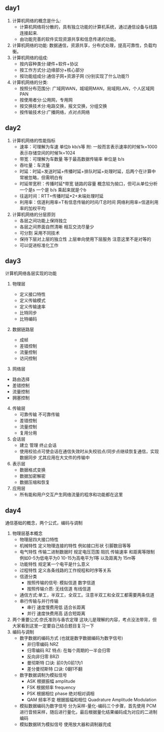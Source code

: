 ## day1

1. 计算机网络的概念是什么:
   - 计算机网络将分散的，具有独立功能的计算机系统，通过通信设备与线路连接起来.
   - 由功能完善的软件实现资源共享和信息传递的功能。
2. 计算机网络的功能: 数据通信，资源共享，分布式处理，提高可靠性，负载均衡。
3. 计算机网络的组成:
   - 按内容种类分:硬件+软件+协议
   - 按工作方式分:边缘部分+核心部分
   - 按功能组成分:通信子网+资源子网 (分别实现了什么功能?)
4. 计算机网络的分类:
   - 按照分布范围分: 广域网WAN，城域网MAN，局域网LAN，个人区域网PAN
   - 按使用者分:公用网，专用网
   - 按交换技术分:电路交换，报文交换，分组交换
   - 按传输技术分:广播网络，点对点网络



## day2

1. 计算机网络的性能指标
   - 速率：可理解为车速 单位b kb/s等 附: 一般而言表示速率的时候1k=1000 表示存储空间的时候1k=1024
   - 带宽：可理解为车数量 等于最高数据传输率 单位是 b/s
   - 吞吐量：车流量
   - 时延：时延=发送时延+传播时延+排队时延+处理时延，后两个在计算中常被忽略，但需明白有
   - 时延带宽积：传播时延*带宽 链路的容量 概念较为拗口，但可从单位分析 一个是s 一个是 b/s 乘起来就是个b
   - 往返时间：RTT=传播时延*2+未端处理时延
   - 利用率：信道利用率=T有信息传输的时间/T总时间 网络利用率=信道利用率的加权平均
2. 计算机网络的分层原则
   - 各层之间功能上保持独立
   - 各层之间界面自然清晰 相互交流尽量少
   - 可分割 采用不同技术
   - 保持下层对上层的独立性 上层单向使用下层服务 注意这里不是对等的
   - 可以促进标准化工作



## day3

计算机网络各层实现的功能

1. 物理层
   - 定义接口特性
   - 定义传输模式
   - 定义传输速率
   - 比特同步
   - 比特编码
2. 数据链路层
   - 成帧
   - 差错控制
   - 流量控制
   - 访问控制

3. 网络层
  - 路由选择
  - 差错控制
  - 流量控制
  - 拥塞控制
4. 传输层
   - 可靠传输 不可靠传输
   - 差错控制
   - 流量控制
   - 复用分用
5. 会话层
   - 建立 管理 终止会话
   - 使用校验点可使会话在通信失效时从失校验点/同步点继续恢复通信，实现数据同步 尤其应用在大文件的传输中
6. 表示层
   - 数据格式变换
   - 数据加密解密
   - 数据压缩和恢复
7. 应用层
   - 所有能和用户交互产生网络流量的程序和功能都在这里



## day4

通信基础的概念，两个公式，编码与调制

1. 物理层基本概念
   -  物理层四大接口特性
     - 机械特性 定义物理连接的特性 例如接口形状 引脚数目等等
     - 电气特性 传输二进制数据时 规定电压范围 阻抗 传输速率 和距离等限制 例如0-5为低电平为0 10-15为高电平为1等 以及距离为 15m等
     - 功能特性 规定某一个电平是什么意义
     -  过程特性 定义各条线路的工作规程和时序等关系
   - 信道分类
     - 按照传输的信号: 模拟信道 数字信道
     - 按照传输介质: 无线信道 有线信道
   - 通信方式:单工，半双工，全双工。注意半双工和全双工都需要两条信道
   - 串行传输与并行传输
     - 串行 速度慢费用低 适合长距离
     - 并行 速度快费用高 适合短距离
2. 两个重要公式:奈氏准则与香农定理 这块儿是理解的内容，考点没法带背，但大家看到这里一定要自己结合题目复习一下
3. 编码与调制
   - 数字数据的编码方式 (也就是数字数据编码为数字信号)
     - 非归零编码 NRZ
     - 归零编码 RZ 特点: 在每个周期的一半会归零
     - 反向非归零 BRZI
     - 曼彻斯特 口诀: 前0为0前1为1
     - 差分曼彻斯特 口诀: 0翻1不翻
   - 数字数据调制为模拟信号
     - ASK 根据振幅 amplitude
     - FSK 根据频率 frequency
     - PSK 根据相位 phase 绝对相对调相
     - QAM 频率不变 根据振幅和相位 Quadrature Amplitude Modulation
   - 模拟数据编码为数字信号 分为采样-量化-编码三个步骤，首先使用 PCM进行音频采样，随后进行量化，最后根据量化结果编码成为对应的二进制编码
   - 模拟数据转为模拟信号 使用放大器和调制器完成









